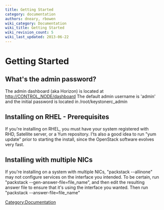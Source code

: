 ```yaml
---
title: Getting Started
category: documentation
authors: dneary, rbowen
wiki_category: Documentation
wiki_title: Getting Started
wiki_revision_count: 5
wiki_last_updated: 2013-06-22
---
```


# Getting Started

## What's the admin password?

The admin dashboard (aka Horizon) is located at <http://CONTROL_NODE/dashboard> The default admin username is 'admin' and the initial password is located in /root/keystonerc_admin

## Installing on RHEL - Prerequisites

If you're installing on RHEL, you must have your system registered with RHD, Satellite server, or a Yum repository. I'ts also a good idea to run "yum update" prior to starting the install, since the OpenStack software evolves very fast.

## Installing with multiple NICs

If you're installing on a system with multiple NICs, "packstack --allinone" may not configure services on the interface you intended. To be certain, run "packstack --gen-answer-file=file_name", and then edit the resulting answer file to ensure that it's using the interface you wanted. Then run "packstack --answer-file=file_name"

<Category:Documentation>
